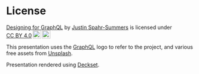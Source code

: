 # License

<p xmlns:cc="http://creativecommons.org/ns#" xmlns:dct="http://purl.org/dc/terms/"><a property="dct:title" rel="cc:attributionURL" href="https://github.com/jspahrsummers/designing-for-graphql">Designing for GraphQL</a> by <a rel="cc:attributionURL dct:creator" property="cc:attributionName" href="https://jspahrsummers.com">Justin Spahr-Summers</a> is licensed under <a href="http://creativecommons.org/licenses/by/4.0/?ref=chooser-v1" target="_blank" rel="license noopener noreferrer" style="display:inline-block;">CC BY 4.0<img style="height:22px!important;margin-left:3px;vertical-align:text-bottom;" src="https://mirrors.creativecommons.org/presskit/icons/cc.svg?ref=chooser-v1"><img style="height:22px!important;margin-left:3px;vertical-align:text-bottom;" src="https://mirrors.creativecommons.org/presskit/icons/by.svg?ref=chooser-v1"></a></p>

This presentation uses the [GraphQL](https://graphql.org/) logo to refer to the project, and various free assets from [Unsplash](https://unsplash.com/).

Presentation rendered using [Deckset](https://www.deckset.com).